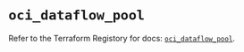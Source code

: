 # `oci_dataflow_pool`

Refer to the Terraform Registory for docs: [`oci_dataflow_pool`](https://registry.terraform.io/providers/oracle/oci/6.18.0/docs/resources/dataflow_pool).
